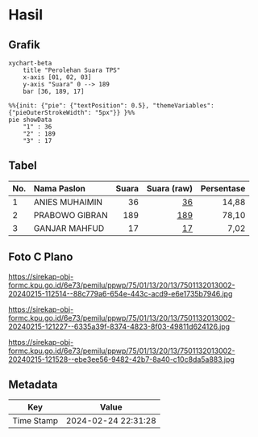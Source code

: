 # Hasil

## Grafik

```mermaid
xychart-beta
    title "Perolehan Suara TPS"
    x-axis [01, 02, 03]
    y-axis "Suara" 0 --> 189
    bar [36, 189, 17]
```

```mermaid
%%{init: {"pie": {"textPosition": 0.5}, "themeVariables": {"pieOuterStrokeWidth": "5px"}} }%%
pie showData
    "1" : 36
    "2" : 189
    "3" : 17
```

## Tabel

| No. | Nama Paslon    | Suara | Suara (raw) | Persentase |
|:--- |:-------------- | -----:| -----------:| ----------:|
| 1   | ANIES MUHAIMIN | 36    | [36][p-1]   | 14,88      |
| 2   | PRABOWO GIBRAN | 189   | [189][p-2]  | 78,10      |
| 3   | GANJAR MAHFUD  | 17    | [17][p-3]   | 7,02       |


[p-1]: https://github.com/gigit-pemilu/pemilu-2024-75-gorontalo/blob/main/pilpres/hitung-suara/sub/75-gorontalo/sub/01-gorontalo/sub/13-tolangohula/sub/2013-sukamakmur-utara/sub/002-tps/sub/paslon-1.txt
[p-2]: https://github.com/gigit-pemilu/pemilu-2024-75-gorontalo/blob/main/pilpres/hitung-suara/sub/75-gorontalo/sub/01-gorontalo/sub/13-tolangohula/sub/2013-sukamakmur-utara/sub/002-tps/sub/paslon-2.txt
[p-3]: https://github.com/gigit-pemilu/pemilu-2024-75-gorontalo/blob/main/pilpres/hitung-suara/sub/75-gorontalo/sub/01-gorontalo/sub/13-tolangohula/sub/2013-sukamakmur-utara/sub/002-tps/sub/paslon-3.txt

## Foto C Plano

https://sirekap-obj-formc.kpu.go.id/6e73/pemilu/ppwp/75/01/13/20/13/7501132013002-20240215-112514--88c779a6-654e-443c-acd9-e6e1735b7946.jpg

https://sirekap-obj-formc.kpu.go.id/6e73/pemilu/ppwp/75/01/13/20/13/7501132013002-20240215-121227--6335a39f-8374-4823-8f03-49811d624126.jpg

https://sirekap-obj-formc.kpu.go.id/6e73/pemilu/ppwp/75/01/13/20/13/7501132013002-20240215-121528--ebe3ee56-9482-42b7-8a40-c10c8da5a883.jpg


## Metadata

| Key        | Value               |
| ---------- | ------------------- |
| Time Stamp | 2024-02-24 22:31:28 |



